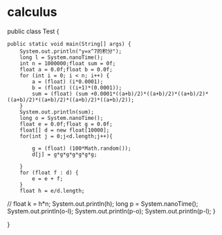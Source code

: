 # calculus
public class Test {

	public static void main(String[] args) {
	    System.out.println("y=x^7的积分");
	    long l = System.nanoTime();
		int n = 1000000;float sum = 0f;
		float a = 0.0f;float b = 0.0f;
		for (int i = 0; i < n; i++) {
			a = (float) (i*0.0001);
			b = (float) ((i+1)*(0.0001));
			sum = (float) (sum +0.0001*((a+b)/2)*((a+b)/2)*((a+b)/2)*((a+b)/2)*((a+b)/2)*((a+b)/2)*((a+b)/2));
		}
	    System.out.println(sum);
	    long o = System.nanoTime();
		float e = 0.0f;float g = 0.0f;
		float[] d = new float[10000];
		for(int j = 0;j<d.length;j++){
			
	        g = (float) (100*Math.random());
	        d[j] = g*g*g*g*g*g*g;
	    
		}
		for (float f : d) {
			e = e + f;
		}
		float h = e/d.length;
//		float k = h*n;
		System.out.println(h);
		 long p = System.nanoTime();
		 System.out.println(o-l);
		 System.out.println(p-o);
		 System.out.println(p-l);
		 }

}
